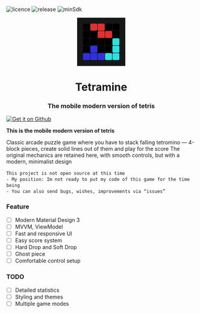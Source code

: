 <!--suppress ALL -->
![licence](https://badgen.net/static/license/Apache%202/gray)
![release](https://img.shields.io/github/v/release/JustDeax/Tetramine.svg)
![minSdk](https://badgen.net/static/minSdk/24/yellow)

<div align="center">
    <img src="ic_launcher-playstore.png" width="128" height="128" style="display: block; margin: 0 auto"/>
    <h1>Tetramine</h1>
    <h3>The mobile modern version of tetris</h3>
</div>

<div align="center">
    <div style="display: flex; flex-direction: row;">
        <a href='https://github.com/JustDeax/Tetramine/releases'><img alt='Get it on Github' src='https://i.ibb.co.com/16WW8Rm/get-it-on-github.png' style="width:200px"></a>
    </div>
</div>

**This is the mobile modern version of tetris**

Classic arcade puzzle game where you have to stack falling tetromino — 4-block pieces, create solid lines out of them and play for the score
The original mechanics are retained here, with smooth controls, but with a modern, minimalist design

```
This project is not open source at this time
- My position: Im not ready to put my code of this game for the time being
- You can also send bugs, wishes, improvements via “issues”
```

### Feature
- [ ] Modern Material Design 3
- [ ] MVVM, ViewModel
- [ ] Fast and responsive UI
- [ ] Easy score system
- [ ] Hard Drop and Soft Drop
- [ ] Ghost piece
- [ ] Comfortable control setup

### TODO
- [ ] Detailed statistics
- [ ] Styling and themes
- [ ] Multiple game modes
